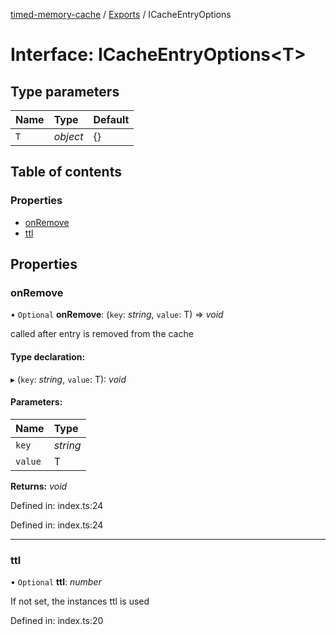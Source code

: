 [timed-memory-cache](../README.md) / [Exports](../modules.md) / ICacheEntryOptions

# Interface: ICacheEntryOptions<T\>

## Type parameters

Name | Type | Default |
:------ | :------ | :------ |
`T` | *object* | {} |

## Table of contents

### Properties

- [onRemove](icacheentryoptions.md#onremove)
- [ttl](icacheentryoptions.md#ttl)

## Properties

### onRemove

• `Optional` **onRemove**: (`key`: *string*, `value`: T) => *void*

called after entry is removed from the cache

#### Type declaration:

▸ (`key`: *string*, `value`: T): *void*

#### Parameters:

Name | Type |
:------ | :------ |
`key` | *string* |
`value` | T |

**Returns:** *void*

Defined in: index.ts:24

Defined in: index.ts:24

___

### ttl

• `Optional` **ttl**: *number*

If not set, the instances ttl is used

Defined in: index.ts:20
